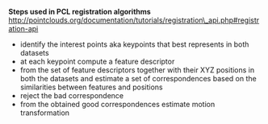 **Steps used in PCL registration algorithms**
http://pointclouds.org/documentation/tutorials/registration\_api.php#registration-api

 - identify the interest points aka keypoints that best represents in both datasets
 - at each keypoint compute a feature descriptor
 - from the set of feature descriptors together with their XYZ positions in both the datasets and estimate a set of correspondences based on the
   similarities between features and positions
 - reject the bad correspondence
 - from the obtained good correspondences estimate motion transformation
